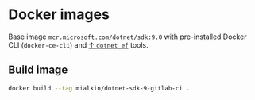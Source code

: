 # Docker images

Base image `mcr.microsoft.com/dotnet/sdk:9.0` with pre-installed Docker CLI (`docker-ce-cli`) and [↑
`dotnet ef`](https://learn.microsoft.com/en-us/ef/core/cli/dotnet) tools.

## Build image

```bash
docker build --tag mialkin/dotnet-sdk-9-gitlab-ci .
```
